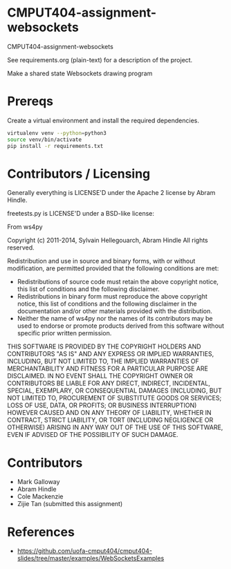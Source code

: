# CMPUT404-assignment-websockets

CMPUT404-assignment-websockets

See requirements.org (plain-text) for a description of the project.

Make a shared state Websockets drawing program

# Prereqs

Create a virtual environment and install the required dependencies.

```bash
virtualenv venv --python=python3
source venv/bin/activate
pip install -r requirements.txt
```

# Contributors / Licensing

Generally everything is LICENSE'D under the Apache 2 license by Abram Hindle.

freetests.py is LICENSE'D under a BSD-like license:

From ws4py

Copyright (c) 2011-2014, Sylvain Hellegouarch, Abram Hindle
All rights reserved.

Redistribution and use in source and binary forms, with or without
modification, are permitted provided that the following conditions are met:

- Redistributions of source code must retain the above copyright notice,
  this list of conditions and the following disclaimer.
- Redistributions in binary form must reproduce the above copyright
  notice, this list of conditions and the following disclaimer in the
  documentation and/or other materials provided with the distribution.
- Neither the name of ws4py nor the names of its contributors may be used
  to endorse or promote products derived from this software without
  specific prior written permission.

THIS SOFTWARE IS PROVIDED BY THE COPYRIGHT HOLDERS AND CONTRIBUTORS "AS IS"
AND ANY EXPRESS OR IMPLIED WARRANTIES, INCLUDING, BUT NOT LIMITED TO, THE
IMPLIED WARRANTIES OF MERCHANTABILITY AND FITNESS FOR A PARTICULAR PURPOSE
ARE DISCLAIMED. IN NO EVENT SHALL THE COPYRIGHT OWNER OR CONTRIBUTORS BE
LIABLE FOR ANY DIRECT, INDIRECT, INCIDENTAL, SPECIAL, EXEMPLARY, OR
CONSEQUENTIAL DAMAGES (INCLUDING, BUT NOT LIMITED TO, PROCUREMENT OF
SUBSTITUTE GOODS OR SERVICES; LOSS OF USE, DATA, OR PROFITS; OR BUSINESS
INTERRUPTION) HOWEVER CAUSED AND ON ANY THEORY OF LIABILITY, WHETHER IN
CONTRACT, STRICT LIABILITY, OR TORT (INCLUDING NEGLIGENCE OR OTHERWISE)
ARISING IN ANY WAY OUT OF THE USE OF THIS SOFTWARE, EVEN IF ADVISED OF THE
POSSIBILITY OF SUCH DAMAGE.

# Contributors

- Mark Galloway
- Abram Hindle
- Cole Mackenzie
- Zijie Tan (submitted this assignment)

# References

- https://github.com/uofa-cmput404/cmput404-slides/tree/master/examples/WebSocketsExamples
